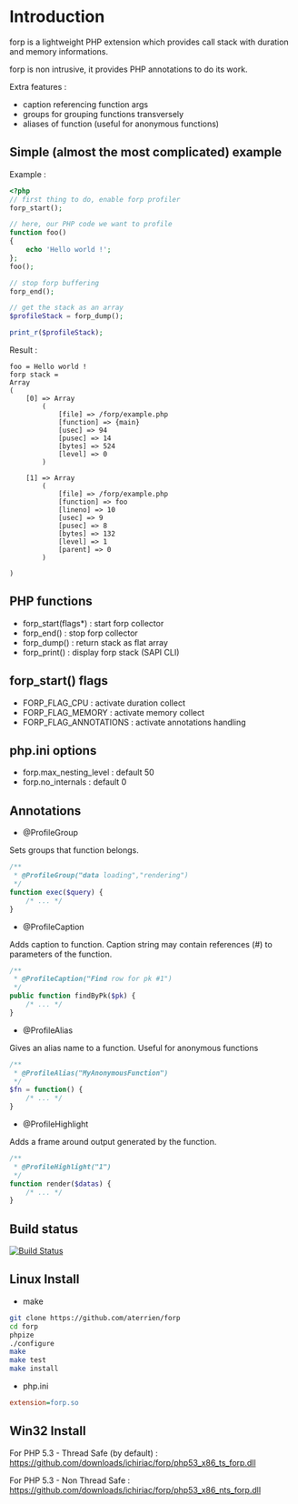# Introduction #

forp is a lightweight PHP extension which provides call stack with duration and memory informations.

forp is non intrusive, it provides PHP annotations to do its work.

Extra features :
- caption referencing function args
- groups for grouping functions transversely
- aliases of function (useful for anonymous functions)

## Simple (almost the most complicated) example ##

Example :
```php
<?php
// first thing to do, enable forp profiler
forp_start();

// here, our PHP code we want to profile
function foo()
{
    echo 'Hello world !';
};
foo();

// stop forp buffering
forp_end();

// get the stack as an array
$profileStack = forp_dump();

print_r($profileStack);
```

Result :
```
foo = Hello world !
forp stack =
Array
(
    [0] => Array
        (
            [file] => /forp/example.php
            [function] => {main}
            [usec] => 94
            [pusec] => 14
            [bytes] => 524
            [level] => 0
        )

    [1] => Array
        (
            [file] => /forp/example.php
            [function] => foo
            [lineno] => 10
            [usec] => 9
            [pusec] => 8
            [bytes] => 132
            [level] => 1
            [parent] => 0
        )

)
```

## PHP functions ##
- forp_start(flags*) : start forp collector
- forp_end() : stop forp collector
- forp_dump() : return stack as flat array
- forp_print() : display forp stack (SAPI CLI)

## forp_start() flags ##

- FORP_FLAG_CPU : activate duration collect
- FORP_FLAG_MEMORY : activate memory collect
- FORP_FLAG_ANNOTATIONS : activate annotations handling

## php.ini options ##

- forp.max_nesting_level : default 50
- forp.no_internals : default 0

## Annotations  ##

- @ProfileGroup

Sets groups that function belongs.

```php
/**
 * @ProfileGroup("data loading","rendering")
 */
function exec($query) {
    /* ... */
}
```

- @ProfileCaption

Adds caption to function. Caption string may contain references (#<param num>) to parameters of the function.

```php
/**
 * @ProfileCaption("Find row for pk #1")
 */
public function findByPk($pk) {
    /* ... */
}
```

- @ProfileAlias

Gives an alias name to a function. Useful for anonymous functions

```php
/**
 * @ProfileAlias("MyAnonymousFunction")
 */
$fn = function() {
    /* ... */
}
```

- @ProfileHighlight

Adds a frame around output generated by the function.

```php
/**
 * @ProfileHighlight("1")
 */
function render($datas) {
    /* ... */
}
```

## Build status ##

[![Build Status](https://secure.travis-ci.org/aterrien/forp.png)](http://travis-ci.org/aterrien/forp)

## Linux Install ##

* make
```sh
git clone https://github.com/aterrien/forp
cd forp
phpize
./configure
make
make test
make install
```

* php.ini
```ini
extension=forp.so
```

## Win32 Install ##

For PHP 5.3 - Thread Safe (by default) :
https://github.com/downloads/ichiriac/forp/php53_x86_ts_forp.dll

For PHP 5.3 - Non Thread Safe :
https://github.com/downloads/ichiriac/forp/php53_x86_nts_forp.dll


